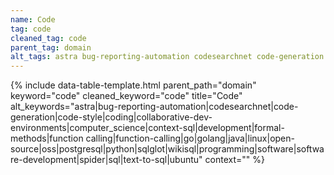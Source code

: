 ```yaml
---
name: Code
tag: code
cleaned_tag: code
parent_tag: domain
alt_tags: astra bug-reporting-automation codesearchnet code-generation code-style coding collaborative-dev-environments computer_science context-sql development formal-methods function calling function-calling go golang java linux open-source oss postgresql python sqlglot wikisql programming software software-development spider sql text-to-sql ubuntu
---
```


{% include data-table-template.html 
  parent_path="domain" 
  keyword="code" 
  cleaned_keyword="code" 
  title="Code"
  alt_keywords="astra|bug-reporting-automation|codesearchnet|code-generation|code-style|coding|collaborative-dev-environments|computer_science|context-sql|development|formal-methods|function calling|function-calling|go|golang|java|linux|open-source|oss|postgresql|python|sqlglot|wikisql|programming|software|software-development|spider|sql|text-to-sql|ubuntu"
  context=""
%}

